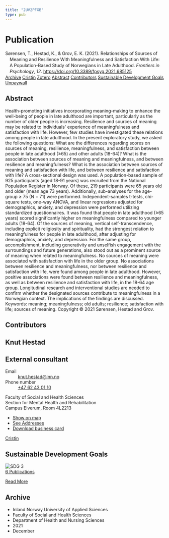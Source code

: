 ```yaml
---
title: "2UV2PFXB"
type: pub
---
```

<h1>Publication</h1>
<article id="csl-bib-container-2UV2PFXB" class="csl-bib-container">
  <div class="csl-bib-body" style="line-height: 1.35; padding-left: 1em; text-indent:-1em;">
  <div class="csl-entry">S&#xF8;rensen, T., Hestad, K., &amp; Grov, E. K. (2021). Relationships of Sources of Meaning and Resilience With Meaningfulness and Satisfaction With Life: A Population-Based Study of Norwegians in Late Adulthood. <i>Frontiers in Psychology</i>, <i>12</i>. <a href="https://doi.org/10.3389/fpsyg.2021.685125">https://doi.org/10.3389/fpsyg.2021.685125</a></div>
</div>
  <div class="csl-bib-buttons">
    <a href="#taxonomy-article-2UV2PFXB" class="csl-bib-button">Archive</a>
    <a href="https://app.cristin.no/results/show.jsf?id=1963965" alt="Cristin URL" class="csl-bib-button">Cristin</a>
    <a href="http://zotero.org/groups/5402882/items/2UV2PFXB" alt="Zotero URL" class="csl-bib-button">Zotero</a>
    <a href="#abstract-article-2UV2PFXB" class="csl-bib-button">Abstract</a>
    <a href="#contributors-article-2UV2PFXB" class="csl-bib-button">Contributors</a>
    <a href="#sdg-article-2UV2PFXB" class="csl-bib-button">Sustainable Development Goals</a>
    <a href="https://www.frontiersin.org/articles/10.3389/fpsyg.2021.685125/pdf" class="csl-bib-button">Unpaywall</a>
  </div>
  <div id="csl-bib-meta-container-2UV2PFXB"></div>
</article>
<div id="csl-bib-meta-2UV2PFXB" class="csl-bib-meta">
  <article id="abstract-article-2UV2PFXB" class="abstract-article">
    <h1>Abstract</h1>
    Health-promoting initiatives incorporating meaning-making to enhance the well-being of people in late adulthood are important, particularly as the number of older people is increasing. Resilience and sources of meaning may be related to individuals' experience of meaningfulness and satisfaction with life. However, few studies have investigated these relations among people in late adulthood. In the present exploratory study, we asked the following questions: What are the differences regarding scores on sources of meaning, resilience, meaningfulness, and satisfaction between people in late adulthood (≥65) and other adults (18-64)? What is the association between sources of meaning and meaningfulness, and between resilience and meaningfulness? What is the association between sources of meaning and satisfaction with life, and between resilience and satisfaction with life? A cross-sectional design was used. A population-based sample of 925 participants (aged 18-91 years) was recruited from the National Population Register in Norway. Of these, 219 participants were 65 years old and older (mean age 73 years). Additionally, sub-analyses for the age-group ≥ 75 (N = 71) were performed. Independent-samples t-tests, chi-square tests, one-way ANOVA, and linear regressions adjusted for demographics, anxiety, and depression were performed utilizing standardized questionnaires. It was found that people in late adulthood (≥65 years) scored significantly higher on meaningfulness compared to younger adults (18-64). Of the sources of meaning, vertical self-transcendence, including explicit religiosity and spirituality, had the strongest relation to meaningfulness for people in late adulthood, after adjusting for demographics, anxiety, and depression. For the same group, accomplishment, including generativity and unselfish engagement with the surroundings and future generations, also stood out as a prominent source of meaning when related to meaningfulness. No sources of meaning were associated with satisfaction with life in the older group. No associations between resilience and meaningfulness, nor between resilience and satisfaction with life, were found among people in late adulthood. However, positive associations were found between resilience and meaningfulness, as well as between resilience and satisfaction with life, in the 18-64 age group. Longitudinal research and interventional studies are needed to confirm whether the designated sources contribute to meaningfulness in a Norwegian context. The implications of the findings are discussed. Keywords: meaning; meaningfulness; old adults; resilience; satisfaction with life; sources of meaning. Copyright © 2021 Sørensen, Hestad and Grov.
  </article>
  <article id="contributors-article-2UV2PFXB" class="contributors-article">
    <h1>Contributors</h1>
    <div class="personas"> <div class="vrtx-hinn-person-card"> <div class="photo"> <i class="lar la-user-circle missing-person"></i> </div> <div class="info"> <hgroup><h1>Knut Hestad</h1> <h2>External consultant</h2> </hgroup><dl> <dt>Email</dt> <dd> <a href="mailto:knut.hestad@inn.no">knut.hestad@inn.no</a> </dd> <dt>Phone number</dt> <dd><a href="tel:+4762430110"> +47 62 43 01 10 </a></dd> </dl> <p> Faculty of Social and Health Sciences<br> Section for Mental Health and Rehabilitation<br> Campus Elverum, Room 4L2213 </p> <ul class="vrtx-hinn-links"> <li><a href="https://www.google.com/maps?q=60.88177,11.53669">Show on map</a></li> <li><a href="https://www.inn.no/english/find-an-employee/knut-hestad.html#vrtx-hinn-addresses">See Addresses</a></li> <li><a href="https://www.inn.no/english/find-an-employee/knut-hestad.html?vrtx=vcf">Download business card</a></li> </ul> </div> </div> <a href="https://app.cristin.no/persons/show.jsf?id=43557" alt="Cristin URL" class="personas-cristin">Cristin</a> </div>
  </article>
  <article id="sdg-article-2UV2PFXB" class="sdg-article">
    <h1>Sustainable Development Goals</h1>
    <div class="sdg-container"><div id="sdg3" class="sdg"> <img src="{{< params subfolder >}}images/sdg/sdg03_en.png" class="image" alt="SDG 3"> <div class="sdg-overlay"> <a href="{{< params subfolder >}}en/archive/?sdg=3#archive" class="sdg-publication-count"><span>6</span> Publications</a> <p><a href="https://sdgs.un.org/goals/goal3" class="sdg-read-more">Read More</a></p> </div> </div></div>
  </article>
  <article id="taxonomy-article-2UV2PFXB" class="taxonomy-article">
    <h1>Archive</h1>
    <ul>
      <li>Inland Norway University of Applied Sciences</li>
      <li>Faculty of Social and Health Sciences</li>
      <li>Department of Health and Nursing Sciences</li>
      <li>2021</li>
      <li>December</li>
    </ul>
  </article>
</div>
